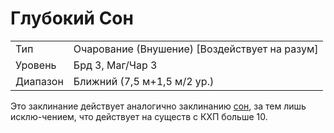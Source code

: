 
# Глубокий Сон

| | |
|---|---|
|Тип|Очарование (Внушение) [Воздействует на разум]|
|Уровень| Брд 3, Маг/Чар 3|
|Диапазон| Ближний (7,5 м+1,5 м/2 ур.)|

Это заклинание действует аналогично заклинанию [сон](сон.md), за тем лишь исклю-чением, что действует на существ с КХП больше 10.